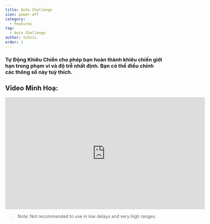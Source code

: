 ```yaml
---
title: Auto Challenge
icon: power-off
category:
  - Features
tag:
  - Auto Challenge
author: Schvis
order: 2
---
```


### Tự Động Khiêu Chiến cho phép bạn hoàn thành khiêu chiến giới hạn trong phạm vi và độ trễ nhất định. Bạn có thể điều chỉnh các thông số này tuỳ thích.

## Video Minh Hoạ:

<div class="iframe-container"><iframe width="640" height="360" src="https://www.youtube.com/embed/7JNegfQiK2U?list=PL5eI1Tb64p56g27qfYk7VuFTz4FK6YrKa" title="Korepi - Auto Challenge" frameborder="0" allow="accelerometer; autoplay; clipboard-write; encrypted-media; gyroscope; picture-in-picture; web-share" allowfullscreen></iframe></div>

>Note: Not recommended to use in low delays and very high ranges.
